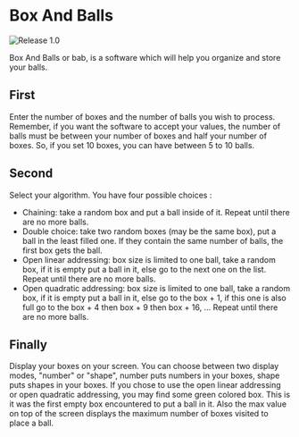 # Box And Balls
![Release 1.0](https://img.shields.io/badge/version-v1.0-informational)

Box And Balls or bab, is a software which will help you organize and store your balls.
## First
Enter the number of boxes and the number of balls you wish to process. Remember, if you want the software to accept your values, the number of balls must be between your number of boxes and half your number of boxes. So, if you set 10 boxes, you can have between 5 to 10 balls.

## Second
Select your algorithm. You have four possible choices :
 - Chaining: take a random box and put a ball inside of it. Repeat until there are no more balls.
 - Double choice: take two random boxes (may be the same box), put a ball in the least filled one. If they contain the same number of balls, the first box gets the ball.
 - Open linear addressing: box size is limited to one ball, take a random box, if it is empty put a ball in it, else go to the next one on the list. Repeat until there are no more balls.
 - Open quadratic addressing: box size is limited to one ball, take a random box, if it is empty put a ball in it, else go to the box + 1, if this one is also full go to the box + 4 then box + 9 then box + 16, ... Repeat until there are no more balls.

## Finally
Display your boxes on your screen. You can choose between two display modes, "number" or "shape", number puts numbers in your boxes, shape puts shapes in your boxes. If you chose to use the open linear addressing or open quadratic addressing, you may find some green colored box. This is it was the first empty box encountered to put a ball in it. Also the max value on top of the screen displays the maximum number of boxes visited to place a ball.